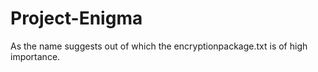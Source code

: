 # Project-Enigma
As the name suggests out of which the encryptionpackage.txt is of high importance.
